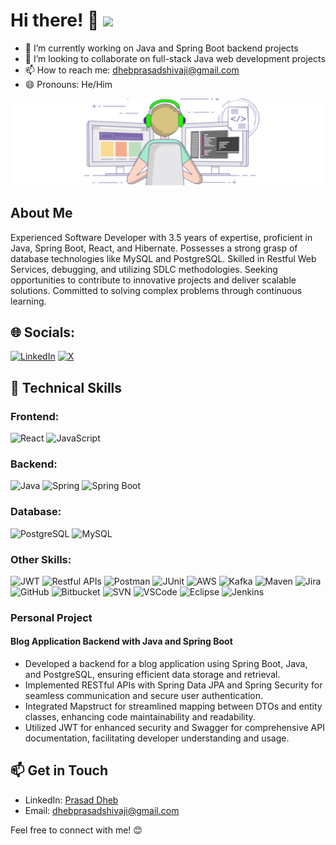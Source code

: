 # Hi there! 👋  [![](https://visitcount.itsvg.in/api?id=prasaddheb&icon=0&color=0)](https://visitcount.itsvg.in)
- 🔭 I’m currently working on Java and Spring Boot backend projects
- 👯 I’m looking to collaborate on full-stack Java web development projects
- 📫 How to reach me: dhebprasadshivaji@gmail.com
- 😄 Pronouns: He/Him

![Banner](https://raw.githubusercontent.com/leorrose/leorrose/master/readme_header.gif)
## About Me
Experienced Software Developer with 3.5 years of expertise, proficient in Java, Spring Boot, React, and Hibernate. Possesses a strong grasp of database technologies like MySQL and PostgreSQL. Skilled in Restful Web Services, debugging, and utilizing SDLC methodologies. Seeking opportunities to contribute to innovative projects and deliver scalable solutions. Committed to solving complex problems through continuous learning.

## 🌐 Socials:
[![LinkedIn](https://img.shields.io/badge/LinkedIn-%230077B5.svg?logo=linkedin&logoColor=white)](https://linkedin.com/in/prasad-dheb) [![X](https://img.shields.io/badge/X-black.svg?logo=X&logoColor=white)](https://x.com/Prasad__17) 
## 🔧 Technical Skills

### Frontend:
![React](https://img.shields.io/badge/-React-blue?logo=react&logoColor=white) ![JavaScript](https://img.shields.io/badge/-JavaScript-yellow?logo=javascript&logoColor=white)

### Backend:
![Java](https://img.shields.io/badge/-Java-orange?logo=java&logoColor=white) ![Spring](https://img.shields.io/badge/-Spring-brightgreen?logo=spring&logoColor=white)  ![Spring Boot](https://img.shields.io/badge/-Spring%20Boot-brightgreen?logo=spring-boot&logoColor=white)

### Database:
![PostgreSQL](https://img.shields.io/badge/-PostgreSQL-blue?logo=postgresql&logoColor=white) ![MySQL](https://img.shields.io/badge/-MySQL-blue?logo=mysql&logoColor=white)

### Other Skills:
![JWT](https://img.shields.io/badge/-JWT-green?logo=jwt&logoColor=white)  ![Restful APIs](https://img.shields.io/badge/-Restful%20APIs-orange?logo=api&logoColor=white) ![Postman](https://img.shields.io/badge/-Postman-blue?logo=postman&logoColor=white) ![JUnit](https://img.shields.io/badge/-JUnit-blue?logo=junit&logoColor=white) ![AWS](https://img.shields.io/badge/-AWS-yellow?logo=amazon-aws&logoColor=white)
![Kafka](https://img.shields.io/badge/-Kafka-red?logo=kafka&logoColor=white) ![Maven](https://img.shields.io/badge/-Maven-orange?logo=maven&logoColor=white) ![Jira](https://img.shields.io/badge/-Jira-blue?logo=jira&logoColor=white)  ![GitHub](https://img.shields.io/badge/-GitHub-lightgrey?logo=github&logoColor=white)
![Bitbucket](https://img.shields.io/badge/-Bitbucket-blue?logo=bitbucket&logoColor=white) ![SVN](https://img.shields.io/badge/-SVN-yellow?logo=svn&logoColor=white) ![VSCode](https://img.shields.io/badge/-VSCode-blue?logo=visual-studio-code&logoColor=white) ![Eclipse](https://img.shields.io/badge/-Eclipse-black?logo=eclipse&logoColor=white) ![Jenkins](https://img.shields.io/badge/-Jenkins-red?logo=jenkins&logoColor=white)

### Personal Project

#### Blog Application Backend with Java and Spring Boot

- Developed a backend for a blog application using Spring Boot, Java, and PostgreSQL, ensuring efficient data storage and retrieval.
- Implemented RESTful APIs with Spring Data JPA and Spring Security for seamless communication and secure user authentication.
- Integrated Mapstruct for streamlined mapping between DTOs and entity classes, enhancing code maintainability and readability.
- Utilized JWT for enhanced security and Swagger for comprehensive API documentation, facilitating developer understanding and usage.

## 📫 Get in Touch

- LinkedIn: [Prasad Dheb](https://www.linkedin.com/in/prasad-dheb)
- Email: [dhebprasadshivaji@gmail.com](mailto:dhebprasadshivaji@gmail.com)

Feel free to connect with me! 😊

